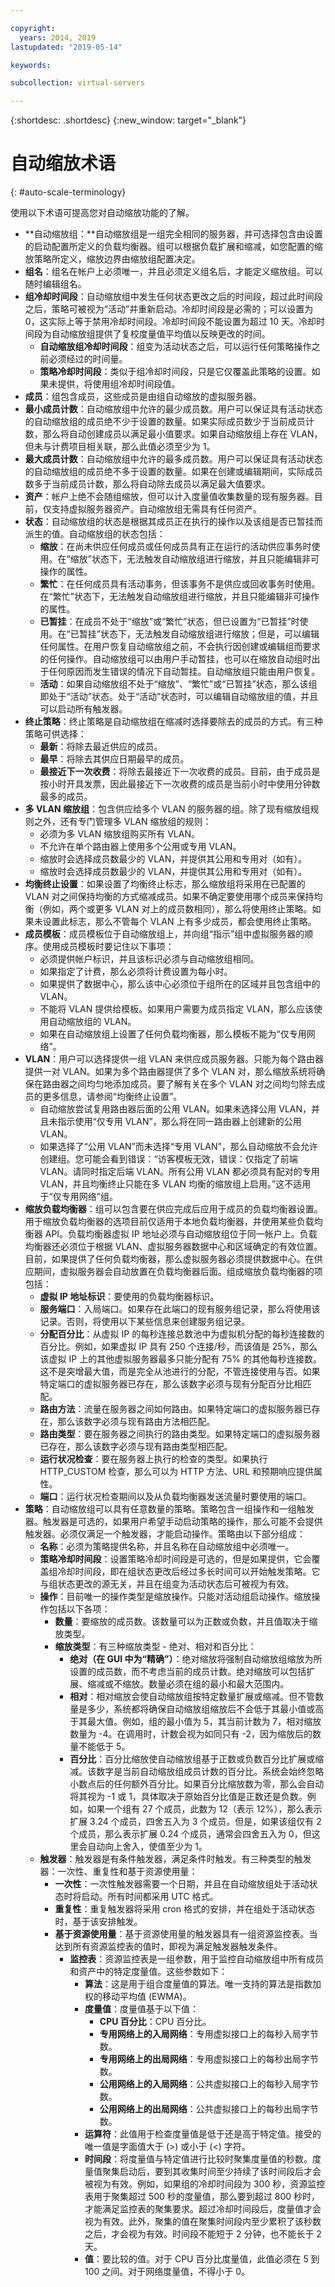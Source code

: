 ```yaml
---

copyright:
  years: 2014, 2019
lastupdated: "2019-05-14"

keywords:

subcollection: virtual-servers

---
```


{:shortdesc: .shortdesc}
{:new_window: target="_blank"}

# 自动缩放术语
{: #auto-scale-terminology}

使用以下术语可提高您对自动缩放功能的了解。

* **自动缩放组：**自动缩放组是一组完全相同的服务器，并可选择包含由设置的启动配置所定义的负载均衡器。组可以根据负载扩展和缩减，如您配置的缩放策略所定义，缩放边界由缩放组配置决定。
* **<a name="group_name"></a>组名**：组名在帐户上必须唯一，并且必须定义组名后，才能定义缩放组。可以随时编辑组名。
* **<a name="cooldown"></a>组冷却时间段**：自动缩放组中发生任何状态更改之后的时间段，超过此时间段之后，策略可被视为“活动”并重新启动。冷却时间段是必需的；可以设置为 0，这实际上等于禁用冷却时间段。冷却时间段不能设置为超过 10 天。冷却时间段为自动缩放组提供了复校度量值平均值以反映更改的时间。
  * **自动缩放组冷却时间段**：组变为活动状态之后，可以运行任何策略操作之前必须经过的时间量。
  * **策略冷却时间段**：类似于组冷却时间段，只是它仅覆盖此策略的设置。如果未提供，将使用组冷却时间段值。
* **<a name="member"></a>成员**：组包含成员，这些成员是由组自动缩放的虚拟服务器。
* **<a name="min_virtual_member"></a>最小成员计数**：自动缩放组中允许的最少成员数。用户可以保证具有活动状态的自动缩放组的成员绝不少于设置的数量。如果实际成员数少于当前成员计数，那么将自动创建成员以满足最小值要求。如果自动缩放组上存在 VLAN，但未与计费项目相关联，那么此值必须至少为 1。
* **<a name="max_virtual_member"></a>最大成员计数**：自动缩放组中允许的最多成员数。用户可以保证具有活动状态的自动缩放组的成员绝不多于设置的数量。如果在创建或编辑期间，实际成员数多于当前成员计数，那么将自动除去成员以满足最大值要求。
* **资产**：帐户上绝不会随组缩放，但可以计入度量值收集数量的现有服务器。目前，仅支持虚拟服务器资产。自动缩放组无需具有任何资产。
* **<a name="status"></a>状态**：自动缩放组的状态是根据其成员正在执行的操作以及该组是否已暂挂而派生的值。自动缩放组的状态包括：
  * **缩放**：在尚未供应任何成员或任何成员具有正在运行的活动供应事务时使用。在“缩放”状态下，无法触发自动缩放组进行缩放，并且只能编辑非可操作的属性。
  * **繁忙**：在任何成员具有活动事务，但该事务不是供应或回收事务时使用。在“繁忙”状态下，无法触发自动缩放组进行缩放，并且只能编辑非可操作的属性。
  * **已暂挂**：在成员不处于“缩放”或“繁忙”状态，但已设置为“已暂挂”时使用。在“已暂挂”状态下，无法触发自动缩放组进行缩放；但是，可以编辑任何属性。在用户恢复自动缩放组之前，不会执行因创建或编辑组而要求的任何操作。自动缩放组可以由用户手动暂挂，也可以在缩放自动组时出于任何原因而发生错误的情况下自动暂挂。自动缩放组只能由用户恢复。
  * **活动**：如果自动缩放组不处于“缩放”、“繁忙”或“已暂挂”状态，那么该组即处于“活动”状态。处于“活动”状态时，可以编辑自动缩放组的值，并且可以启动所有触发器。
* **<a name="termination"></a>终止策略**：终止策略是自动缩放组在缩减时选择要除去的成员的方式。有三种策略可供选择：
  * **最新**：将除去最近供应的成员。
  * **最早**：将除去其供应日期最早的成员。
  * **最接近下一次收费**：将除去最接近下一次收费的成员。目前，由于成员是按小时开具发票，因此最接近下一次收费的成员是当前小时中使用分钟数最多的成员。
* **<a name="multi-vlan"></a>多 VLAN 缩放组**：包含供应给多个 VLAN 的服务器的组。除了现有缩放组规则之外，还有专门管理多 VLAN 缩放组的规则：
  * 必须为多 VLAN 缩放组购买所有 VLAN。
  * 不允许在单个路由器上使用多个公用或专用 VLAN。
  * 缩放时会选择成员数最少的 VLAN，并提供其公用和专用对（如有）。
  * 缩放时会选择成员数最少的 VLAN，并提供其公用和专用对（如有）。
* **<a name="balanced term"></a>均衡终止设置**：如果设置了均衡终止标志，那么缩放组将采用在已配置的 VLAN 对之间保持均衡的方式缩减成员。如果不确定要使用哪个成员来保持均衡（例如，两个或更多 VLAN 对上的成员数相同），那么将使用终止策略。如果未设置此标志，那么不管每个 VLAN 上有多少成员，都会使用终止策略。
* **成员模板**：成员模板位于自动缩放组上，并向组“指示”组中虚拟服务器的顺序。使用成员模板时要记住以下事项：
  * 必须提供帐户标识，并且该标识必须与自动缩放组相同。
  * 如果指定了计费，那么必须将计费设置为每小时。
  * 如果提供了数据中心，那么该中心必须位于组所在的区域并且包含组中的 VLAN。
  * 不能将 VLAN 提供给模板。如果用户需要为成员指定 VLAN，那么应该使用自动缩放组的 VLAN。
  * 如果在自动缩放组上设置了任何负载均衡器，那么模板不能为“仅专用网络”。
* **<a name="vlan"></a>VLAN**：用户可以选择提供一组 VLAN 来供应成员服务器。只能为每个路由器提供一对 VLAN。如果为多个路由器提供了多个 VLAN 对，那么缩放系统将确保在路由器之间均匀地添加成员。要了解有关在多个 VLAN 对之间均匀除去成员的更多信息，请参阅“均衡终止设置”。
  * 自动缩放尝试复用路由器后面的公用 VLAN。如果未选择公用 VLAN，并且未指示使用“仅专用 VLAN”，那么将在同一路由器上创建新的公用 VLAN。
  * 如果选择了“公用 VLAN”而未选择“专用 VLAN”，那么自动缩放不会允许创建组。您可能会看到错误：“访客模板无效，错误：仅指定了前端 VLAN。请同时指定后端 VLAN。所有公用 VLAN 都必须具有配对的专用 VLAN，并且均衡终止只能在多 VLAN 均衡的缩放组上启用。”这不适用于“仅专用网络”组。
* **<a name="scalelb"></a>缩放负载均衡器**：组可以包含要在供应完成后应用于成员的负载均衡器设置。用于缩放负载均衡器的选项目前仅适用于本地负载均衡器，并使用某些负载均衡器 API。负载均衡器虚拟 IP 地址必须与自动缩放组位于同一帐户上。负载均衡器还必须位于根据 VLAN、虚拟服务器数据中心和区域确定的有效位置。目前，如果提供了任何负载均衡器，那么虚拟服务器必须提供数据中心。在供应期间，虚拟服务器会自动放置在负载均衡器后面。组成缩放负载均衡器的项包括：
  * **虚拟 IP 地址标识**：要使用的负载均衡器标识。
  * **服务端口**：入局端口。如果存在此端口的现有服务组记录，那么将使用该记录。否则，将使用以下某些信息来创建服务组记录。
  * **分配百分比**：从虚拟 IP 的每秒连接总数池中为虚拟机分配的每秒连接数的百分比。例如，如果虚拟 IP 具有 250 个连接/秒，而该值是 25%，那么该虚拟 IP 上的其他虚拟服务器最多只能分配有 75% 的其他每秒连接数。这不是突增最大值，而是完全从池进行的分配，不管连接使用与否。如果特定端口的虚拟服务器已存在，那么该数字必须与现有分配百分比相匹配。
  * **路由方法**：流量在服务器之间如何路由。如果特定端口的虚拟服务器已存在，那么该数字必须与现有路由方法相匹配。
  * **路由类型**：要在服务器之间执行的路由类型。如果特定端口的虚拟服务器已存在，那么该数字必须与现有路由类型相匹配。
  * **<a name="health_check"></a>运行状况检查**：要在服务器上执行的检查的类型。如果执行 HTTP_CUSTOM 检查，那么可以为 HTTP 方法、URL 和预期响应提供属性。
  * **端口**：运行状况检查期间以及从负载均衡器发送流量时要使用的端口。
* **<a name="policies"></a>策略**：自动缩放组可以具有任意数量的策略。策略包含一组操作和一组触发器。触发器是可选的，如果用户希望手动启动策略的操作，那么可能不会提供触发器。必须仅满足一个触发器，才能启动操作。策略由以下部分组成：
  * **名称**：必须为策略提供名称，并且名称在自动缩放组中必须唯一。
  * **策略冷却时间段**：设置策略冷却时间段是可选的，但是如果提供，它会覆盖组冷却时间段，即在组状态更改后经过多长时间可以开始触发策略。它与组状态更改的源无关，并且在组变为活动状态后可被视为有效。
  * **<a name="actions"></a>操作**：目前唯一的操作类型是缩放操作。只能对活动组启动操作。缩放操作包括以下各项：
    * **数量**：要缩放的成员数。该数量可以为正数或负数，并且值取决于缩放类型。
    * **缩放类型**：有三种缩放类型 - 绝对、相对和百分比：
      * **绝对（在 GUI 中为“精确”）**：绝对缩放将强制自动缩放组缩放为所设置的成员数，而不考虑当前的成员计数。绝对缩放可以包括扩展、缩减或不缩放。数量必须在组的最小和最大范围内。
      * **<a name="relative"></a>相对**：相对缩放会使自动缩放组按特定数量扩展或缩减。但不管数量是多少，系统都将确保自动缩放组缩放后不会低于其最小值或高于其最大值。例如，组的最小值为 5，其当前计数为 7，相对缩放数量为 -4。在调用时，计数会视为如同只有 -2，因为缩放后的数量不能低于 5。
      * **百分比**：百分比缩放使自动缩放组基于正数或负数百分比扩展或缩减。该数字是当前自动缩放组成员计数的百分比。系统会始终忽略小数点后的任何额外百分比。如果百分比缩放数为零，那么会自动将其视为 -1 或 1，具体取决于原始百分比值是正数还是负数。例如，如果一个组有 27 个成员，此数为 12（表示 12%），那么表示扩展 3.24 个成员，四舍五入为 3 个成员。但是，如果该组仅有 2 个成员，那么表示扩展 0.24 个成员，通常会四舍五入为 0，但这里会自动向上舍入，使值至少为 1。
  * **<a name="triggers"></a>触发器**：触发器是有条件触发器，满足条件时触发。有三种类型的触发器：一次性、重复性和基于资源使用量：
    * **一次性**：一次性触发器需要一个日期，并且在自动缩放组处于活动状态时将启动。所有时间都采用 UTC 格式。
    * **<a name="triggers_repeat"></a>重复性**：重复触发器将采用 cron 格式的安排，并在组处于活动状态时，基于该安排触发。
    * **基于资源使用量**：基于资源使用量的触发器具有一组资源监控表。当达到所有资源监控表的值时，即视为满足触发器触发条件。
      * **监控表**：资源监控表是一组参数，用于监控自动缩放组中所有成员和资产中的特定度量值。这些参数如下：
        * **算法**：这是用于组合度量值的算法。唯一支持的算法是指数加权的移动平均值 (EWMA)。
        * **度量值**：度量值基于以下值：
          * **CPU 百分比**：CPU 百分比。
          * **专用网络上的入局网络**：专用虚拟接口上的每秒入局字节数。
          * **专用网络上的出局网络**：专用虚拟接口上的每秒出局字节数。
          * **公用网络上的入局网络**：公共虚拟接口上的每秒入局字节数。
          * **公用网络上的出局网络**：公共虚拟接口上的每秒出局字节数。
        * **运算符**：此值用于检查度量值是低于还是高于特定值。接受的唯一值是字面值大于 (>) 或小于 (<) 字符。
        * **时间段**：将度量值与特定值进行比较时聚集度量值的秒数。度量值聚集启动后，要到其收集时间至少持续了该时间段后才会被视为有效。例如，如果组的冷却时间段为 300 秒，资源监控表用于聚集超过 500 秒的度量值，那么要到超过 800 秒时，才能满足监控表的聚集要求。超过冷却时间段后，度量值才会视为有效。此外，聚集的值在聚集时间段内至少累积了该秒数之后，才会视为有效。时间段不能短于 2 分钟，也不能长于 2 天。
        * **值**：要比较的值。对于 CPU 百分比度量值，此值必须在 5 到 100 之间。对于网络度量值，不得小于 0。
